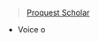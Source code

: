 >[Proquest Scholar](https://www.proquest.com/openview/7674b43945e1a1402ec2633f8f0412ab/1?cbl=51922&diss=y&pq-origsite=gscholar)

- Voice o